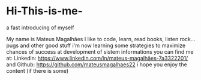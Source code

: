 # Hi-This-is-me-
a fast introducing of myself

My name is Mateus Magalhães
I like to code, learn, read books, listen rock... pugs and other good stuff
i'm now learning some strategies to maximize chances of success at development of sistem informations
you can find me at:
Linkedin: https://www.linkedin.com/in/mateus-magalhães-7a3322201/
and Github: https://github.com/mateusmagalhaes22
i hope you enjoy the content (if there is some)
